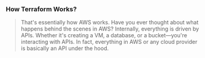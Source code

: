 ### How Terraform Works? 

> That's essentially how AWS works. Have you ever thought about what happens behind the scenes in AWS? Internally, everything is driven by APIs. Whether it's creating a VM, a database, or a bucket—you're interacting with APIs. In fact, everything in AWS or any cloud provider is basically an API under the hood.
